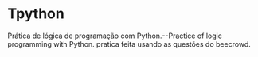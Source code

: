 # Tpython
Prática de lógica de programação com Python.--Practice of logic programming with Python.
pratica feita usando as questões do beecrowd.
